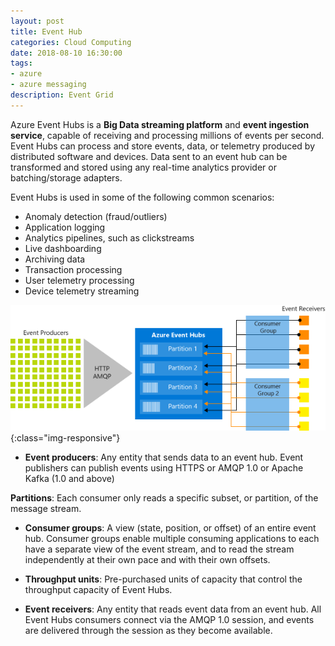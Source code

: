 ```yaml
---
layout: post
title: Event Hub 
categories: Cloud Computing
date: 2018-08-10 16:30:00
tags:
- azure
- azure messaging
description: Event Grid 
---
```


Azure Event Hubs is a **Big Data streaming platform** and **event ingestion service**, capable of receiving and processing millions of events per second. Event Hubs can process and store events, data, or telemetry produced by distributed software and devices. Data sent to an event hub can be transformed and stored using any real-time analytics provider or batching/storage adapters.

Event Hubs is used in some of the following common scenarios:            

* Anomaly detection (fraud/outliers)          
* Application logging                      
* Analytics pipelines, such as clickstreams               
* Live dashboarding                   
* Archiving data                  
* Transaction processing                  
* User telemetry processing                    
* Device telemetry streaming                         

![Azure](/img/AzureMessaging/event_hubs_architecture.jpg){:class="img-responsive"}              


* **Event producers**: Any entity that sends data to an event hub. Event publishers can publish events using HTTPS or AMQP 1.0 or Apache Kafka (1.0 and above)              

**Partitions**: Each consumer only reads a specific subset, or partition, of the message stream.            

* **Consumer groups**: A view (state, position, or offset) of an entire event hub. Consumer groups enable multiple consuming applications to each have a separate view of the event stream, and to read the stream    independently at their own pace and with their own offsets.       

* **Throughput units**: Pre-purchased units of capacity that control the throughput capacity of Event Hubs.             

* **Event receivers**: Any entity that reads event data from an event hub. All Event Hubs consumers connect via the AMQP 1.0 session, and events are delivered through the session as they become available.             

